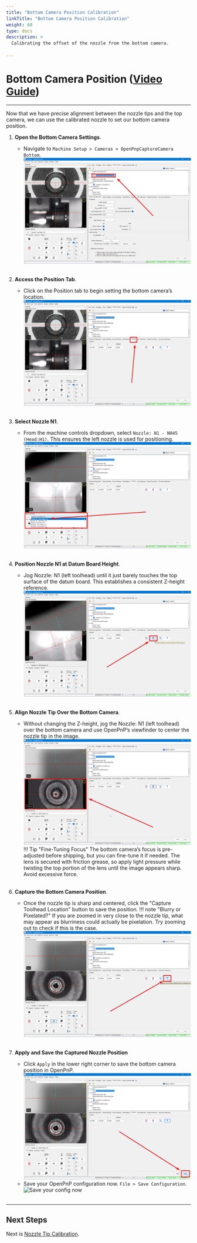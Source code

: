 ```yaml
---
title: "Bottom Camera Position Calibration"
linkTitle: "Bottom Camera Position Calibration"
weight: 60
type: docs
description: >
  Calibrating the offset of the nozzle from the bottom camera.

---
```



# Bottom Camera Position ([Video Guide](https://youtu.be/h3mtEQfGMlM?si=uyDBUttihPh80EQv&t=1580))

---

Now that we have precise alignment between the nozzle tips and the top camera, we can use the calibrated nozzle to set our bottom camera position.

1. **Open the Bottom Camera Settings**.
    * Navigate to `Machine Setup > Cameras > OpenPnpCaptureCamera Bottom`.
     ![Select the bottom camera](images/select-bottom-camera-2.webp)
<br/><br/>

2. **Access the Position Tab**.
    * Click on the Position tab to begin setting the bottom camera’s location.
     ![Select the position tab](images/bottom-camera-position.webp)
<br/><br/>

3. **Select Nozzle N1**.
    * From the machine controls dropdown, select `Nozzle: N1 - N045 (Head:H1)`. This ensures the left nozzle is used for positioning.
     ![Select nozzle from machine control dropdown](images/select-n1-machine-control-bottom.webp)
<br/><br/>

4. **Position Nozzle N1 at Datum Board Height**.
    * Jog Nozzle: N1 (left toolhead) until it just barely touches the top surface of the datum board. This establishes a consistent Z-height reference.
     ![Position the toolhead over the bottom camera](images/position-over-bottom-cam.webp)
<br/><br/>

5. **Align Nozzle Tip Over the Bottom Camera**.
    * Without changing the Z-height, jog the Nozzle: N1 (left toolhead) over the bottom camera and use OpenPnP’s viewfinder to center the nozzle tip in the image.
     ![Position the toolhead over the bottom camera precisely](images/position-over-bottom-cam-precise.webp)
    !!! Tip "Fine-Tuning Focus"
        The bottom camera’s focus is pre-adjusted before shipping, but you can fine-tune it if needed. The lens is secured with friction grease, so apply light pressure while twisting the top portion of the lens until the image appears sharp. Avoid excessive force.
<br/><br/>

6. **Capture the Bottom Camera Position**.
    * Once the nozzle tip is sharp and centered, click the "Capture Toolhead Location" button to save the position.
    !!! note "Blurry or Pixelated?"
        If you are zoomed in very close to the nozzle tip, what may appear as blurriness could actually be pixelation. Try zooming out to check if this is the case.
     ![Store the camera location](images/store-nozzle-location-bottom.webp)
<br/><br/>

7. **Apply and Save the Captured Nozzle Position**
    * Click `Apply` in the lower right corner to save the bottom camera position in OpenPnP.
     ![Save the camera location](images/apply-bottom-cam-pos.webp)
    * Save your OpenPnP configuration now. `File > Save Configuration`.
      ![Save your config now](images/save-configuration.webp)
<br/><br/>

---

## Next Steps

Next is [Nozzle Tip Calibration](../8-nozzle-tip-calibration/nozzle-tip-calibration.md).
